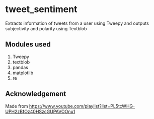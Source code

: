 # tweet_sentiment  
Extracts information of tweets from a user using Tweepy and outputs subjectivity and polarity using Textblob

## Modules used  
1) Tweepy  
2) textblob  
3) pandas  
4) matplotlib
5) re  

## Acknowledgement  
Made from <https://www.youtube.com/playlist?list=PL5tcWHG-UPH2zBfOz40HSzcGUPAVOOnu1>
